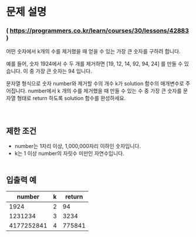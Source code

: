 # 문제 설명
### ( https://programmers.co.kr/learn/courses/30/lessons/42883 )
어떤 숫자에서 k개의 수를 제거했을 때 얻을 수 있는 가장 큰 숫자를 구하려 합니다. <br>

예를 들어, 숫자 1924에서 수 두 개를 제거하면 [19, 12, 14, 92, 94, 24] 를 만들 수 있습니다. 이 중 가장 큰 숫자는 94 입니다.<br>

문자열 형식으로 숫자 number와 제거할 수의 개수 k가 solution 함수의 매개변수로 주어집니다. number에서 k 개의 수를 제거했을 때 만들 수 있는 수 중 가장 큰 숫자를 문자열 형태로 return 하도록 solution 함수를 완성하세요.<br>
<br><br>

## 제한 조건
* number는 1자리 이상, 1,000,000자리 이하인 숫자입니다.
* k는 1 이상 number의 자릿수 미만인 자연수입니다.
<br><br>

## 입출력 예
| number | k | return |
| ------------- | --- | ------- |
| 1924 | 2 | 94 |
| 1231234 | 3 | 3234 |
| 4177252841 | 4 | 775841 |

<br><br>

